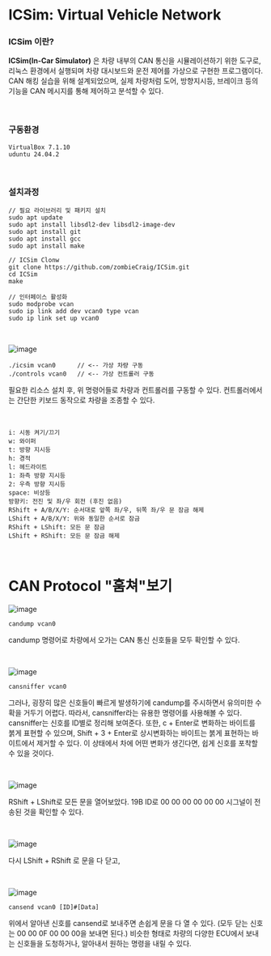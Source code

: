 ICSim: Virtual Vehicle Network
==============================

### ICSim 이란?
**ICSim(In-Car Simulator)** 은 차량 내부의 CAN 통신을 시뮬레이션하기 위한 도구로, 리눅스 환경에서 실행되며 차량 대시보드와 운전 제어를 가상으로 구현한 프로그램이다. 
CAN 해킹 실습을 위해 설계되었으며, 실제 차량처럼 도어, 방향지시등, 브레이크 등의 기능을 CAN 메시지를 통해 제어하고 분석할 수 있다.

&nbsp;

### 구동환경
```
VirtualBox 7.1.10
uduntu 24.04.2
```

&nbsp;

### 설치과정
```
// 필요 라이브러리 및 패키지 설치
sudo apt update
sudo apt install libsdl2-dev libsdl2-image-dev
sudo apt install git
sudo apt install gcc
sudo apt install make

// ICSim Clonw
git clone https://github.com/zombieCraig/ICSim.git
cd ICSim
make

// 인터페이스 활성화
sudo modprobe vcan
sudo ip link add dev vcan0 type vcan
sudo ip link set up vcan0
```

&nbsp;

![image](https://github.com/user-attachments/assets/5b5b14ee-7a3b-491f-a8a8-28b9e0a043b4)

```
./icsim vcan0      // <-- 가상 차량 구동
./controls vcan0   // <-- 가상 컨트롤러 구동
```
필요한 리소스 설치 후, 위 명령어들로 차량과 컨트롤러를 구동할 수 있다.
컨트롤러에서는 간단한 키보드 동작으로 차량을 조종할 수 있다.

&nbsp;

```
i: 시동 켜기/끄기
w: 와이퍼
t: 방향 지시등
h: 경적
l: 헤드라이트
1: 좌측 방향 지시등
2: 우측 방향 지시등
space: 비상등
방향키: 전진 및 좌/우 회전 (후진 없음)
RShift + A/B/X/Y: 순서대로 앞쪽 좌/우, 뒤쪽 좌/우 문 잠금 해제
LShift + A/B/X/Y: 위와 동일한 순서로 잠금
RShift + LShift: 모든 문 잠금
LShift + RShift: 모든 문 잠금 해제
```
&nbsp;
&nbsp;
&nbsp;
# CAN Protocol "훔쳐"보기

![image](https://github.com/user-attachments/assets/edd1c80a-ebc4-4a8c-aa3e-5a69042d082f)

```
candump vcan0
```
candump 명령어로 차량에서 오가는 CAN 통신 신호들을 모두 확인할 수 있다.

&nbsp;

![image](https://github.com/user-attachments/assets/036f98ad-3144-4f5d-967e-3ac2dcf43ed3)

```
cansniffer vcan0
```
그러나, 굉장히 많은 신호들이 빠르게 발생하기에 candump를 주시하면서 유의미한 수확을 거두기 어렵다. 따라서, cansniffer라는 유용한 명령어를 사용해볼 수 있다. cansniffer는 신호를 ID별로 정리해 보여준다. 또한, c + Enter로 변화하는 바이트를 붉게 표현할 수 있으며, Shift + 3 + Enter로 상시변화하는 바이트는 붉게 표현하는 바이트에서 제거할 수 있다. 이 상태에서 차에 어떤 변화가 생긴다면, 쉽게 신호를 포착할 수 있을 것이다.

&nbsp;

![image](https://github.com/user-attachments/assets/da6944e7-daa0-459b-b484-3ceaeaf0b6ee)

RShift + LShift로 모든 문을 열어보았다. 19B ID로 00 00 00 00 00 00 시그널이 전송된 것을 확인할 수 있다.

&nbsp;

![image](https://github.com/user-attachments/assets/bbeba720-9ae8-4a05-a33c-46a94ce7265d)

다시 LShift + RShift 로 문을 다 닫고,

&nbsp;

![image](https://github.com/user-attachments/assets/ec8e47c0-1573-4e00-8cc5-45fa1193a181)

```
cansend vcan0 [ID]#[Data]
```
위에서 알아낸 신호를 cansend로 보내주면 손쉽게 문을 다 열 수 있다. (모두 닫는 신호는 00 00 0F 00 00 00을 보내면 된다.) 비슷한 형태로 차량의 다양한 ECU에서 보내는 신호들을 도청하거나, 알아내서 원하는 명령을 내릴 수 있다.
